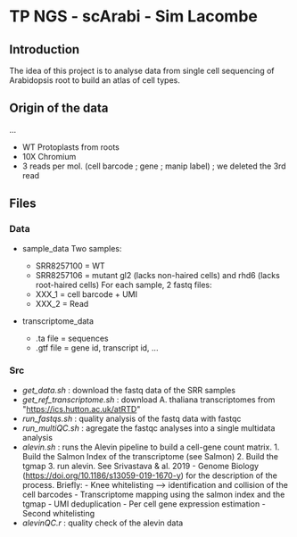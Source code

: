 # TP NGS - scArabi - Sim Lacombe

## Introduction

The idea of this project is to analyse data from single cell sequencing of Arabidopsis root to build an atlas of cell types.

## Origin of the data 
...
- WT Protoplasts from roots
- 10X Chromium
- 3 reads per mol. (cell barcode ; gene ; manip label) ; we deleted the 3rd read

## Files
### Data
- sample_data
Two samples:
  - SRR8257100 = WT
  - SRR8257106 = mutant gl2 (lacks non-haired cells) and rhd6 (lacks root-haired cells)
For each sample, 2 fastq files:
  - XXX_1 = cell barcode + UMI
  - XXX_2 = Read

- transcriptome_data
    - .ta file = sequences
    - .gtf file = gene id, transcript id, ...
    
### Src

- *get_data.sh* : download the fastq data of the SRR samples
- *get_ref_transcriptome.sh* : download A. thaliana transcriptomes from "https://ics.hutton.ac.uk/atRTD" 
- *run_fastqs.sh* : quality analysis of the fastq data with fastqc
- *run_multiQC.sh* : agregate the fastqc analyses into a single multidata analysis
- *alevin.sh* : runs the Alevin pipeline to build a cell-gene count matrix. 
      1. Build the Salmon Index of the transcriptome (see Salmon)
      2. Build the tgmap 
      3. run alevin. See Srivastava & al. 2019 - Genome Biology (https://doi.org/10.1186/s13059-019-1670-y) for the description of the process. Briefly:
        - Knee whitelisting --> identification and collision of the cell barcodes
        - Transcriptome mapping using the salmon index and the tgmap
        - UMI deduplication 
        - Per cell gene expression estimation
        - Second whitelisting
- *alevinQC.r* : quality check of the alevin data